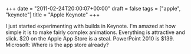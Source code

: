 +++
date = "2011-02-24T20:00:07+00:00"
draft = false
tags = ["apple", "keynote"]
title = "Apple Keynote"
+++
<p>I just started experimenting with builds in Keynote. I'm amazed at how simple it is to make fairly complex animations. Everything is attractive and slick. $20 on the Apple App Store is a steal. PowerPoint 2010 is $139. Microsoft: Where is the app store already?</p> 